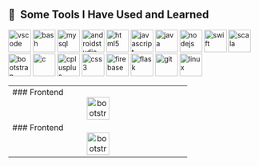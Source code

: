<h2> 🚀 &nbsp;Some Tools I Have Used and Learned</h2>
<p align="left">
<img src="https://cdn.jsdelivr.net/gh/devicons/devicon/icons/vscode/vscode-original.svg" alt="vscode" width="45" height="45"/>
<img src="https://cdn.jsdelivr.net/gh/devicons/devicon/icons/bash/bash-original.svg" alt="bash" width="45" height="45"/>
<img src="https://cdn.jsdelivr.net/gh/devicons/devicon/icons/mysql/mysql-original-wordmark.svg" alt="mysql" width="45" height="45"/>
<img src="https://cdn.jsdelivr.net/gh/devicons/devicon/icons/androidstudio/androidstudio-original.svg" alt="androidstudio" width="45" height="45"/>

<img src="https://cdn.jsdelivr.net/gh/devicons/devicon/icons/html5/html5-original.svg" alt="html5" width="45" height="45"/>

<img src="https://cdn.jsdelivr.net/gh/devicons/devicon/icons/javascript/javascript-original.svg" alt="javascript" width="45" height="45"/>

<img src="https://cdn.jsdelivr.net/gh/devicons/devicon/icons/java/java-original.svg" alt="java" width="45" height="45"/>

<img src="https://cdn.jsdelivr.net/gh/devicons/devicon/icons/nodejs/nodejs-original.svg" alt="nodejs" width="45" height="45"/>

<img src="https://cdn.jsdelivr.net/gh/devicons/devicon/icons/swift/swift-original.svg" alt="swift" width="45" height="45"/>


<img src="https://cdn.jsdelivr.net/gh/devicons/devicon/icons/scala/scala-original-wordmark.svg" alt="scala" width="45" height="45"/>


<img src="https://cdn.jsdelivr.net/gh/devicons/devicon/icons/bootstrap/bootstrap-original.svg" alt="bootstrap" width="45" height="45"/>


<img src="https://cdn.jsdelivr.net/gh/devicons/devicon/icons/c/c-original.svg" alt="c" width="45" height="45"/>


<img src="https://cdn.jsdelivr.net/gh/devicons/devicon/icons/cplusplus/cplusplus-original.svg" alt="cplusplus" width="45" height="45"/>


<img src="https://cdn.jsdelivr.net/gh/devicons/devicon/icons/css3/css3-original.svg" alt="css3" width="45" height="45"/>

<img src="https://cdn.jsdelivr.net/gh/devicons/devicon/icons/firebase/firebase-plain.svg" alt="firebase" width="45" height="45"/>


<img src="https://cdn.jsdelivr.net/gh/devicons/devicon/icons/flask/flask-original-wordmark.svg" alt="flask" width="45" height="45"/>


<img src="https://cdn.jsdelivr.net/gh/devicons/devicon/icons/git/git-original.svg" alt="git" width="45" height="45"/>

<img src="https://cdn.jsdelivr.net/gh/devicons/devicon/icons/linux/linux-original.svg" alt="linux" width="45" height="45"/>

<table>
<tr>
   <td valign="top" width="33%"> 
      ### Frontend
      <div align="center">
           <img src="https://cdn.jsdelivr.net/gh/devicons/devicon/icons/bootstrap/bootstrap-original.svg"    alt="bootstrap" width="45" height="45"/>
      </div>
   </td>
</tr>

   <td valign="top" width="33%"> 
      ### Frontend
      <div align="center">
           <img src="https://cdn.jsdelivr.net/gh/devicons/devicon/icons/bootstrap/bootstrap-original.svg"    alt="bootstrap" width="45" height="45"/>
      </div>
   </td>
</table>

          
          
          
          
          
          
          
          
          
          
          
          
          
          
          
  
</p>
